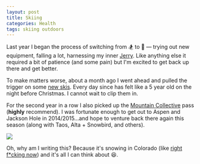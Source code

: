 ```yaml
---
layout: post
title: Skiing
categories: Health
tags: skiing outdoors
---
```

Last year I began the process of switching from :snowboarder: to :ski: &mdash; trying out new equipment, falling a lot, harnessing my inner [Jerry](http://instagram.com/jerryoftheday). Like anything else it required a bit of patience (and some pain) but I'm excited to get back up there and get better.

To make matters worse, about a month ago I went ahead and pulled the trigger on some [new skis](http://www.onthesnow.com/news/a/591096/2015-men-s-all-mountain-back-editors--choice-ski--blizzard-bonafide). Every day since has felt like a 5 year old on the night before Christmas. I cannot wait to clip them in.

For the second year in a row I also picked up the [Mountain Collective](http://mountaincollective.com) pass (**highly** recommend). I was fortunate enough to get out to Aspen and Jackson Hole in 2014/2015...and hope to venture back there again this season (along with Taos, Alta + Snowbird, and others).

<img src="http://i.imgur.com/zpZL6bN.gif" class="center-image" />

Oh, why am I writing this? Because it's snowing in Colorado (like [right f*cking now](http://arapahoebasin.com/ABasin/snow-conditions/web-cams.aspx)) and it's all I can think about :satisfied:.